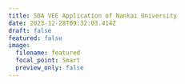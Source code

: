 ```yaml
---
title: SOA VEE Application of Nankai University
date: 2023-12-28T09:32:03.414Z
draft: false
featured: false
image:
  filename: featured
  focal_point: Smart
  preview_only: false
---
```

